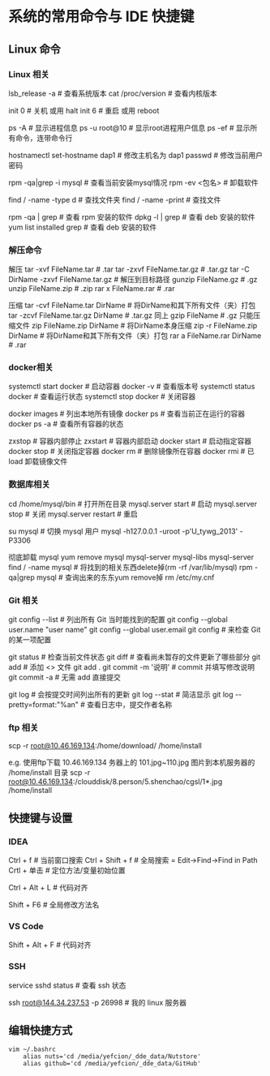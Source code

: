 
# 系统的常用命令与 IDE 快捷键

## Linux 命令
### Linux 相关
lsb_release -a                  # 查看系统版本
cat /proc/version               # 查看内核版本

init 0                          # 关机 或用 halt
init 6                          # 重启 或用 reboot

ps -A							# 显示进程信息
ps -u root@10					# 显示root进程用户信息
ps -ef							# 显示所有命令，连带命令行

hostnamectl set-hostname dap1	# 修改主机名为 dap1
passwd							# 修改当前用户密码

rpm -qa|grep -i mysql			# 查看当前安装mysql情况
rpm -ev <包名>					# 卸载软件

find /<path> -name <key> -type d    # 查找文件夹
find /<path> -name <key> -print     # 查找文件

rpm -qa | grep <SoftName>       # 查看 rpm 安装的软件
dpkg -l | grep <SoftName>       # 查看 deb 安装的软件
yum list installed grep <SoftName>       # 查看 deb 安装的软件

### 解压命令
解压
tar -xvf FileName.tar           # .tar
tar -zxvf FileName.tar.gz       # .tar.gz
tar -C DirName -zxvf FileName.tar.gz     # 解压到目标路径
gunzip FileName.gz              # .gz
unzip FileName.zip              # .zip
rar x FileName.rar              # .rar

压缩
tar -cvf FileName.tar DirName   # 将DirName和其下所有文件（夹）打包
tar -zcvf FileName.tar.gz DirName       # .tar.gz 同上
gzip FileName                   # .gz 只能压缩文件
zip FileName.zip DirName        # 将DirName本身压缩
zip -r FileName.zip DirName     # 将DirName和其下所有文件（夹）打包
rar a FileName.rar DirName      # .rar

### docker相关
systemctl start docker			# 启动容器
docker -v						# 查看版本号
systemctl status docker			# 查看运行状态
systemctl stop docker			# 关闭容器

docker images					# 列出本地所有镜像
docker ps						# 查看当前正在运行的容器
docker ps -a					# 查看所有容器的状态

zxstop							# 容器内部停止
zxstart							# 容器内部启动
docker start <container-name>	# 启动指定容器
docker stop <container-name>	# 关闭指定容器
docker rm						# 删除镜像所在容器
docker rmi						# 已 load 卸载镜像文件 


### 数据库相关

cd /home/mysql/bin				# 打开所在目录
mysql.server start				# 启动
mysql.server stop				# 关闭
mysql.server restart			# 重启

su mysql						# 切换 mysql 用户
mysql -h127.0.0.1 -uroot -p'U_tywg_2013' -P3306

彻底卸载 mysql
yum remove  mysql mysql-server mysql-libs mysql-server
find / -name mysql				# 将找到的相关东西delete掉(rm -rf /var/lib/mysql)
rpm -qa|grep mysql				# 查询出来的东东yum remove掉
rm /etc/my.cnf

### Git 相关
git config --list				# 列出所有 Git 当时能找到的配置
git config --global user.name "user name"
git config --global user.email <user email>
git config <key>				# 来检查 Git 的某一项配置

git status						# 检查当前文件状态
git diff						# 查看尚未暂存的文件更新了哪些部分
git add <filename>				# 添加 <> 文件
git add .
git commit -m '说明'			# commit 并填写修改说明
git commit -a					# 无需 add 直接提交

git log 						# 会按提交时间列出所有的更新
git log --stat					# 简洁显示
git log --pretty=format:"%an"	# 查看日志中，提交作者名称


### ftp 相关
scp -r root@10.46.169.134:/home/download/ /home/install

e.g.
使用ftp下载 10.46.169.134 务器上的 101.jpg~110.jpg 图片到本机服务器的 /home/install 目录
scp -r root@10.46.169.134:/clouddisk/8.person/5.shenchao/cgsl/1*.jpg /home/install



## 快捷键与设置

### IDEA
Ctrl + f						# 当前窗口搜索
Ctrl + Shift + f				# 全局搜索 = Edit->Find->Find in Path
Crtl + 单击						# 定位方法/变量初始位置

Ctrl + Alt + L					# 代码对齐

Shift + F6						# 全局修改方法名

### VS Code
Shift + Alt + F					# 代码对齐



### SSH
service sshd status             # 查看 ssh 状态

ssh root@144.34.237.53 -p 26998 # 我的 linux 服务器


## 编辑快捷方式
```shell
vim ~/.bashrc
    alias nuts='cd /media/yefcion/_dde_data/Nutstore'
    alias github='cd /media/yefcion/_dde_data/GitHub'
    